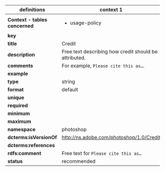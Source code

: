 

| definitions | context 1 |
|-|-|
| **Context - tables concerned** | <ul><li>usage-policy</li></ul> |
| **key** |  |
| **title** | Credit |
| **description** | Free text describing how credit should be attributed. |
| **comments** | For example, `Please cite this as…`. |
| **example** |  |
| **type** | string |
| **format** | default |
| **unique** |  |
| **required** |  |
| **minimum** |  |
| **maximum** |  |
| **namespace** | photoshop |
| **dcterms:isVersionOf** | http://ns.adobe.com/photoshop/1.0/Credit |
| **dcterms:references** |  |
| **rdfs:comment** | Free text for `Please cite this as…` |
| **status** | recommended |
